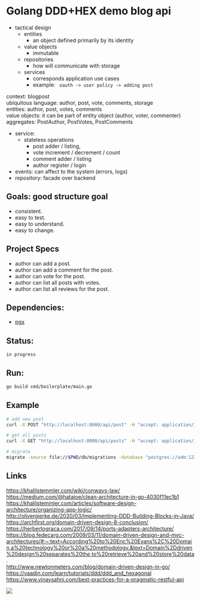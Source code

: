 # Golang DDD+HEX demo blog api

- tactical design
    - entities
        - an object defined primarily by its identity
    - value objects
        - immutable
    - repositories
        - how will communicate with storage
    - services
        - corresponds application use cases
        - example:
        ` oauth -> user policy -> adding post`

context: blogpost <br>
ubiquitous language: author, post, vote, comments, storage <br>
entities: author, post, votes, comments <br>
value objects: it can be part of entity object (author, voter, commenter) <br>
aggregates: PostAuthor, PostVotes, PostComments <br>
- service:
    - stateless operations 
        - post adder / listing,
        - vote increment / decrement / count
        - comment adder / listing
        - author register / login 
- events: can affect to the system (errors, logs)
- repository: facade over backend

## Goals: good structure goal

- consistent.
- easy to test.
- easy to understand.
- easy to change.

## Project Specs

- author can add a post.
- author can add a comment for the post.
- author can vote for the post.
- author can list all posts with votes.
- author can list all reviews for the post.


## Dependencies:
- [pgx](https://github.com/jackc/pgx)

## Status:
	in progress

## Run:
```sh
go build cmd/boilerplate/main.go
```

## Example


```sh
# add new post
curl -X POST "http://localhost:8000/api/post" -H "accept: application/json" -H "Content-Type: application/json" -d '{"content": "hello cruel world"}'

# get all posts
curl -X GET "http://localhost:8000/api/posts" -H "accept: application/json"

# migrate
migrate -source file://$PWD/db/migrations -database "postgres://adm:1234@localhost:5432/alem?sslmode=disable" up
```

## Links
https://khalilstemmler.com/wiki/conways-law/ <br>
https://medium.com/@hatajoe/clean-architecture-in-go-4030f11ec1b1 <br>
https://khalilstemmler.com/articles/software-design-architecture/organizing-app-logic/ <br>
http://olivergierke.de/2020/03/Implementing-DDD-Building-Blocks-in-Java/ <br>
https://archfirst.org/domain-driven-design-8-conclusion/ <br>
https://herbertograca.com/2017/09/14/ports-adapters-architecture/ <br>
https://blog.fedecarg.com/2009/03/11/domain-driven-design-and-mvc-architectures/#:~:text=According%20to%20Eric%20Evans%2C%20Domain,a%20technology%20or%20a%20methodology.&text=Domain%2Ddriven%20design%20separates%20the,to%20retrieve%20and%20store%20data. <br>
http://www.newtonmeters.com/blog/domain-driven-design-in-go/ <br>
https://vaadin.com/learn/tutorials/ddd/ddd_and_hexagonal <br>
https://www.vinaysahni.com/best-practices-for-a-pragmatic-restful-api <br>

![](https://visitor-badge.laobi.icu/badge?page_id=Zulbukharov.golang-ddd-hex)
